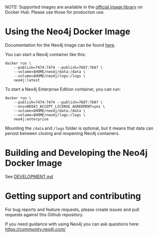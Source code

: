 *NOTE:* Supported images are available in the [official image library](https://hub.docker.com/_/neo4j/) on Docker Hub.
Please use those for production use.

# Using the Neo4j Docker Image

Documentation for the Neo4j image can be found [here](https://neo4j.com/docs/operations-manual/current/deployment/single-instance/docker/).

You can start a Neo4j container like this:

```
docker run \
    --publish=7474:7474 --publish=7687:7687 \
    --volume=$HOME/neo4j/data:/data \
    --volume=$HOME/neo4j/logs:/logs \
    neo4j:latest
```

To start a Neo4j Enterprise Edition container, you can run:

```
docker run \
    --publish=7474:7474 --publish=7687:7687 \
    --env=NEO4J_ACCEPT_LICENSE_AGREEMENT=yes \
    --volume=$HOME/neo4j/data:/data \
    --volume=$HOME/neo4j/logs:/logs \
    neo4j:enterprise
```

Mounting the `/data` and `/logs` folder is optional, 
but it means that data can persist between closing and reopening Neo4j containers.


# Building and Developing the Neo4j Docker Image

See [DEVELOPMENT.md](DEVELOPMENT.md)

# Getting support and contributing

For bug reports and feature requests, please create issues and pull requests against this Github repository.

If you need guidance with using Neo4j you can ask questions here: https://community.neo4j.com/
